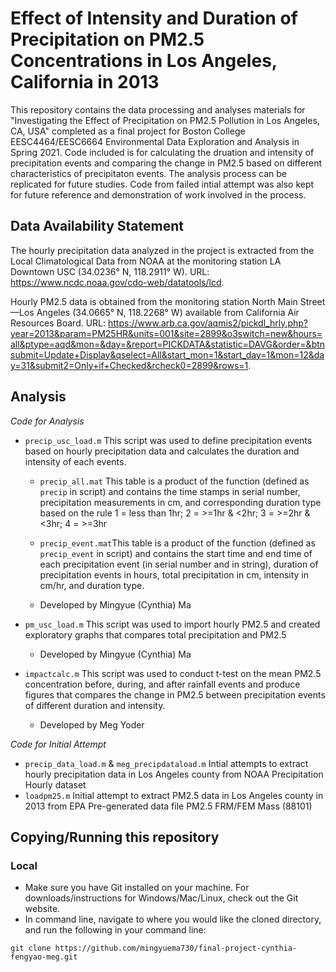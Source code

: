 # Effect of Intensity and Duration of Precipitation on PM2.5 Concentrations in Los Angeles, California in 2013
This repository contains the data processing and analyses materials for "Investigating the Effect of Precipitation on PM2.5 Pollution in Los Angeles, CA, USA" completed as a final project for Boston College EESC4464/EESC6664 Environmental Data Exploration and Analysis in Spring 2021. Code included is for calculating the druation and intensity of precipitation events and comparing the change in PM2.5 based on different characteristics of precipitaton events. The analysis process can be replicated for future studies. Code from failed intial attempt was also kept for future reference and demonstration of work involved in the process. 

## Data Availability Statement
The hourly precipitation data analyzed in the project is extracted from the Local Climatological Data from NOAA at the monitoring station LA Downtown USC (34.0236° N, 118.2911° W). URL: https://www.ncdc.noaa.gov/cdo-web/datatools/lcd.

Hourly PM2.5 data is obtained from the monitoring station North Main Street—Los Angeles (34.0665° N, 118.2268° W) available from California Air Resources Board. URL: https://www.arb.ca.gov/aqmis2/pickdl_hrly.php?year=2013&param=PM25HR&units=001&site=2899&o3switch=new&hours=all&ptype=aqd&mon=&day=&report=PICKDATA&statistic=DAVG&order=&btnsubmit=Update+Display&qselect=All&start_mon=1&start_day=1&mon=12&day=31&submit2=Only+if+Checked&rcheck0=2899&rows=1.

## Analysis
_Code for Analysis_
* `precip_usc_load.m` This script was used to define precipitation events based on hourly precipitation data and calculates the duration and intensity of each events.
  * `precip_all.mat` This table is a product of the function (defined as `precip` in script) and contains the time stamps in serial number, precipitation measurements in cm, and corresponding duration type based on the rule 1 = less than 1hr; 2 =  >=1hr & <2hr; 3 = >=2hr & <3hr; 4 = >=3hr
  * `precip_event.mat`This table is a product of the function (defined as `precip_event` in script) and contains the start time and end time of each precipitation event (in serial number and in string), duration of precipitation events in hours, total precipitation in cm, intensity in cm/hr, and duration type.
  
  * Developed by Mingyue (Cynthia) Ma

* `pm_usc_load.m` This script was used to import hourly PM2.5 and created exploratory graphs that compares total precipitation and PM2.5
  * Developed by Mingyue (Cynthia) Ma
  
* `impactcalc.m` This script was used to conduct t-test on the mean PM2.5 concentration before, during, and after rainfall events and produce figures that compares the change in PM2.5 between precipitation events of different duration and intensity.

  * Developed by Meg Yoder
  
_Code for Initial Attempt_
* `precip_data_load.m` & `meg_precipdataload.m` Intial attempts to extract hourly precipitation data in Los Angeles county from NOAA Precipitation Hourly dataset
* `loadpm25.m` Initial attempt to extract PM2.5 data in Los Angeles county in 2013 from EPA Pre-generated data file PM2.5 FRM/FEM Mass (88101)

## Copying/Running this repository
### Local
* Make sure you have Git installed on your machine. For downloads/instructions for Windows/Mac/Linux, check out the Git website.
* In command line, navigate to where you would like the cloned directory, and run the following in your command line:

`git clone https://github.com/mingyuema730/final-project-cynthia-fengyao-meg.git`
